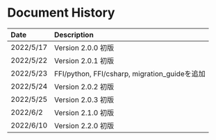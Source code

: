 # Document History

| Date       | Description                                   |
| :----      | :-------------------------------------        |
| 2022/5/17  | Version 2.0.0 初版                            |
| 2022/5/22  | Version 2.0.1 初版                            |
| 2022/5/23  | FFI/python, FFI/csharp, migration_guideを追加 |
| 2022/5/24  | Version 2.0.2 初版                            |
| 2022/5/25  | Version 2.0.3 初版                            |
| 2022/6/2   | Version 2.1.0 初版                            |
| 2022/6/10  | Version 2.2.0 初版                            |
